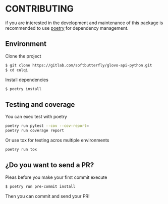 # CONTRIBUTING

if you are interested in the development and maintenance of this package is
recommended to use [poetry](https://poetry.eustace.io) for dependency management.

## Environment

Clone the project

```bash
$ git clone https://gitlab.com/softbutterfly/glovo-api-python.git
$ cd culqi
```

Install dependencies

```bash
$ poetry install
```

## Testing and coverage

You can exec test with poetry

```bash
poetry run pytest --cov --cov-report=
poetry run coverage report
```

Or use tox for testing acros multiple environments

```bash
poetry run tox
```

## ¿Do you want to send a PR?

Pleas before you make your first commit execute

```bash
$ poetry run pre-commit install
```

Then you can commit and send your PR!
